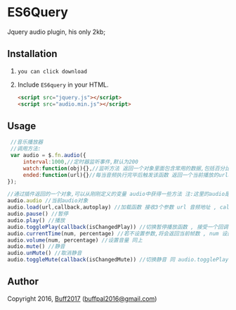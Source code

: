 # ES6Query

Jquery audio plugin, his only 2kb;

## Installation

1. `you can click download`
2. Include `ES6query` in your HTML.

    ```html
    <script src="jquery.js"></script>
    <script src="audio.min.js"></script>
    ```

## Usage
```javascript
 //音乐播放器
 //调用方法:
 var audio = $.fn.audio({
     interval:1000,//定时器监听事件,默认为200
     watch:function(obj){},//监听方法 返回一个对象里面包含常用的数据,包括百分比进度
     ended:function(url){}//每当音频执行完毕后触发该函数 返回一个当前播放的url地址
});

//通过插件返回的一个对象,可以从刚刚定义的变量 audio中获得一些方法 注:这里的audio是上面定义的变量audio
audio.audio //当前audio对象
audio.load(url,callback,autoplay) //加载函数 接收3个参数 url 音频地址 , callback 加载完成后回调函数 , autoplay 是否自动播放
audio.pause() //暂停
audio.play() //播放
audio.togglePlay(callback(isChangedPlay)) //切换暂停播放函数 , 接受一个回调 isChangedPlay 看名知其意
audio.currentTime(num, percentage) //若不设置参数,将会返回当前帧数 , num 设置当前帧(num/s) ; percentage若为true 则按百分比设置 num 充当百分比 比如 num = 80 就是百分之80的进度
audio.volume(num, percentage) //设置音量 同上
audio.mute() //静音
audio.unMute() //取消静音
audio.toggleMute(callback(isChangedMute)) //切换静音 同 audio.togglePlay(callback(isChangedPlay))
```
## Author

Copyright 2016, [Buff2017](https://github.com/Buff2017) (buffpal2016@gmail.com)
